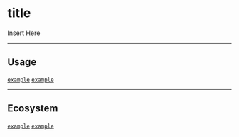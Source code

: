 # title
<p align="justify">
Insert Here
</p>

---
## Usage
[`example`]() [`example`]()

---
## Ecosystem
[`example`]() [`example`]()
